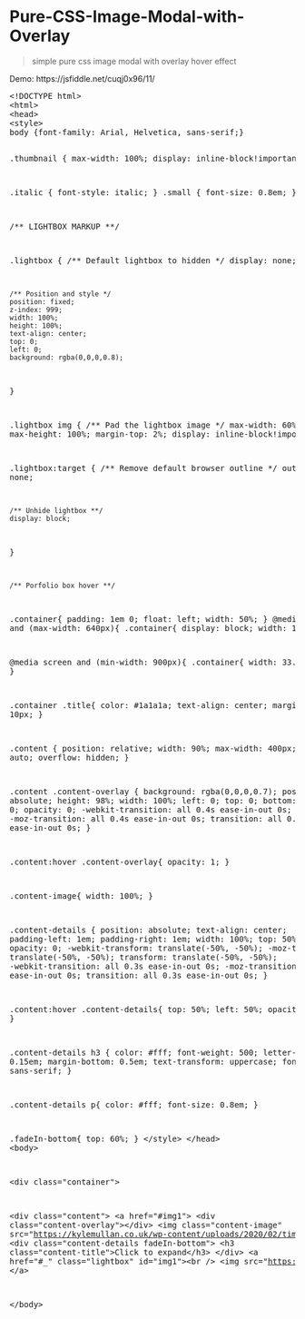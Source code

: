 # Pure-CSS-Image-Modal-with-Overlay

<blockquote>
<p>simple pure css image modal with overlay hover effect</p>
</blockquote>
Demo: https://jsfiddle.net/cuqj0x96/11/
<p></P>
<pre><span>&lt;!DOCTYPE html&gt;
&lt;html&gt;
&lt;head&gt;
&lt;style&gt;
body {font-family: Arial, Helvetica, sans-serif;}

.thumbnail {
    max-width: 100%;
    display: inline-block!important;
}

.italic { font-style: italic; }
.small { font-size: 0.8em; }

/** LIGHTBOX MARKUP **/

.lightbox {
	/** Default lightbox to hidden */
	display: none;

	/** Position and style */
	position: fixed;
	z-index: 999;
	width: 100%;
	height: 100%;
	text-align: center;
	top: 0;
	left: 0;
	background: rgba(0,0,0,0.8);
}

.lightbox img {
		/** Pad the lightbox image */
    max-width: 60%;
    max-height: 100%;
    margin-top: 2%;
    display: inline-block!important;
}

.lightbox:target {
	/** Remove default browser outline */
	outline: none;

	/** Unhide lightbox **/
	display: block;
}

	/** Porfolio box hover **/
.container{
  padding: 1em 0;
  float: left;
  width: 50%;
}
@media screen and (max-width: 640px){
  .container{
    display: block;
    width: 100%;
  }
}

@media screen and (min-width: 900px){
  .container{
    width: 33.33333%;
  }
}

.container .title{
  color: #1a1a1a;
  text-align: center;
  margin-bottom: 10px;
}

.content {
  position: relative;
  width: 90%;
  max-width: 400px;
  margin: auto;
  overflow: hidden;
}

.content .content-overlay {
  background: rgba(0,0,0,0.7);
  position: absolute;
  height: 98%;
  width: 100%;
  left: 0;
  top: 0;
  bottom: 0;
  right: 0;
  opacity: 0;
  -webkit-transition: all 0.4s ease-in-out 0s;
  -moz-transition: all 0.4s ease-in-out 0s;
  transition: all 0.4s ease-in-out 0s;
}

.content:hover .content-overlay{
  opacity: 1;
}

.content-image{
  width: 100%;
}

.content-details {
  position: absolute;
  text-align: center;
  padding-left: 1em;
  padding-right: 1em;
  width: 100%;
  top: 50%;
  left: 50%;
  opacity: 0;
  -webkit-transform: translate(-50%, -50%);
  -moz-transform: translate(-50%, -50%);
  transform: translate(-50%, -50%);
  -webkit-transition: all 0.3s ease-in-out 0s;
  -moz-transition: all 0.3s ease-in-out 0s;
  transition: all 0.3s ease-in-out 0s;
}

.content:hover .content-details{
  top: 50%;
  left: 50%;
  opacity: 1;
}

.content-details h3 {
    color: #fff;
    font-weight: 500;
    letter-spacing: 0.15em;
    margin-bottom: 0.5em;
    text-transform: uppercase;
    font-family: sans-serif;
}

.content-details p{
  color: #fff;
  font-size: 0.8em;
}

.fadeIn-bottom{
  top: 60%;
}
&lt;/style&gt;
&lt;/head&gt;
&lt;body&gt;

&lt;div class="container"&gt;

&lt;div class="content"&gt;
    &lt;a href="#img1"&gt;
&lt;div class="content-overlay"&gt;&lt;/div&gt;
&lt;img class="content-image" src="https://kylemullan.co.uk/wp-content/uploads/2020/02/tim-stief-YFFGkE3y4F8-unsplash-1.jpg"/&gt;
&lt;div class="content-details fadeIn-bottom"&gt;
&lt;h3 class="content-title"&gt;Click to expand&lt;/h3&gt;
&lt;/div&gt;
&lt;a href="#_" class="lightbox" id="img1"&gt;&lt;br /&gt;
  &lt;img src="https://kylemullan.co.uk/wp-content/uploads/2020/02/tim-stief-YFFGkE3y4F8-unsplash-1.jpg"/&gt;
&lt;/a&gt;

&lt;/body&gt;
